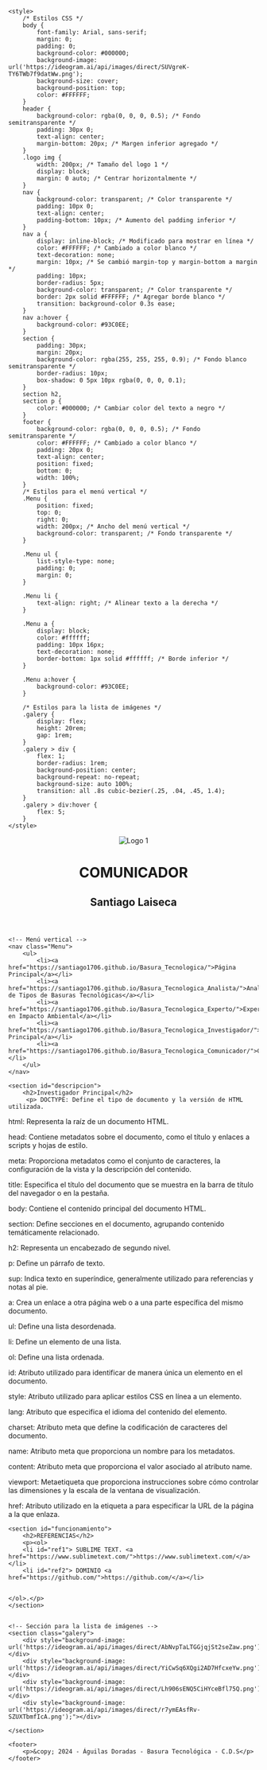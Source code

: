 
<html lang="es">
<head>
    <meta charset="UTF-8">
    <meta name="viewport" content="width=device-width, initial-scale=1.0">
    <title>COMUNICADOR</title>
    <!-- Agrega el ícono de la pestaña del navegador -->
    <link rel="icon" type="image/png" href="[https://ideogram.ai/assets/image/list/response/pEfXHfeZQzKx_UU6RyDqRg](https://ideogram.ai/assets/image/list/response/pEfXHfeZQzKx_UU6RyDqRg)">

    <style>
        /* Estilos CSS */
        body {
            font-family: Arial, sans-serif;
            margin: 0;
            padding: 0;
            background-color: #000000;
            background-image: url('https://ideogram.ai/api/images/direct/SUVgreK-TY6TWb7f9datWw.png');
            background-size: cover;
            background-position: top;
            color: #FFFFFF;
        }
        header {
            background-color: rgba(0, 0, 0, 0.5); /* Fondo semitransparente */
            padding: 30px 0;
            text-align: center;
            margin-bottom: 20px; /* Margen inferior agregado */
        }
        .logo img {
            width: 200px; /* Tamaño del logo 1 */
            display: block;
            margin: 0 auto; /* Centrar horizontalmente */
        }
        nav {
            background-color: transparent; /* Color transparente */
            padding: 10px 0;
            text-align: center;
            padding-bottom: 10px; /* Aumento del padding inferior */
        }
        nav a {
            display: inline-block; /* Modificado para mostrar en línea */
            color: #FFFFFF; /* Cambiado a color blanco */
            text-decoration: none;
            margin: 10px; /* Se cambió margin-top y margin-bottom a margin */
            padding: 10px;
            border-radius: 5px;
            background-color: transparent; /* Color transparente */
            border: 2px solid #FFFFFF; /* Agregar borde blanco */
            transition: background-color 0.3s ease;
        }
        nav a:hover {
            background-color: #93C0EE;
        }
        section {
            padding: 30px;
            margin: 20px;
            background-color: rgba(255, 255, 255, 0.9); /* Fondo blanco semitransparente */
            border-radius: 10px;
            box-shadow: 0 5px 10px rgba(0, 0, 0, 0.1);
        }
        section h2,
        section p {
            color: #000000; /* Cambiar color del texto a negro */
        }
        footer {
            background-color: rgba(0, 0, 0, 0.5); /* Fondo semitransparente */
            color: #FFFFFF; /* Cambiado a color blanco */
            padding: 20px 0;
            text-align: center;
            position: fixed;
            bottom: 0;
            width: 100%;
        }
        /* Estilos para el menú vertical */
        .Menu {
            position: fixed;
            top: 0;
            right: 0;
            width: 200px; /* Ancho del menú vertical */
            background-color: transparent; /* Fondo transparente */
        }

        .Menu ul {
            list-style-type: none;
            padding: 0;
            margin: 0;
        }

        .Menu li {
            text-align: right; /* Alinear texto a la derecha */
        }

        .Menu a {
            display: block;
            color: #ffffff;
            padding: 10px 16px;
            text-decoration: none;
            border-bottom: 1px solid #ffffff; /* Borde inferior */
        }

        .Menu a:hover {
            background-color: #93C0EE;
        }

        /* Estilos para la lista de imágenes */
        .galery {
            display: flex;
            height: 20rem;
            gap: 1rem;
        }
        .galery > div {
            flex: 1;
            border-radius: 1rem;
            background-position: center;
            background-repeat: no-repeat;
            background-size: auto 100%;
            transition: all .8s cubic-bezier(.25, .04, .45, 1.4);
        }
        .galery > div:hover {
            flex: 5;
        }
    </style>
</head>
<body>
    <header>
        <div class="logo">
            <img src="https://ideogram.ai/api/images/direct/dXjKTKd3TLqd7v0AuR4FUw.png" alt="Logo 1">
        </div>
        <h1>COMUNICADOR</h1>
        <h2>Santiago Laiseca</h2>
    </header>

    <!-- Menú vertical -->
    <nav class="Menu">
        <ul>
            <li><a href="https://santiago1706.github.io/Basura_Tecnologica/">Página Principal</a></li>
            <li><a href="https://santiago1706.github.io/Basura_Tecnologica_Analista/">Analista de Tipos de Basuras Tecnológicas</a></li>
            <li><a href="https://santiago1706.github.io/Basura_Tecnologica_Experto/">Experto en Impacto Ambiental</a></li>
            <li><a href="https://santiago1706.github.io/Basura_Tecnologica_Investigador/">Investigador Principal</a></li>
            <li><a href="https://santiago1706.github.io/Basura_Tecnologica_Comunicador/">Comunicador</a></li>
        </ul>  
    </nav>

    <section id="descripcion">
        <h2>Investigador Principal</h2>
         <p> DOCTYPE: Define el tipo de documento y la versión de HTML utilizada.
<p>html: Representa la raíz de un documento HTML.</p>
<p>head: Contiene metadatos sobre el documento, como el título y enlaces a scripts y hojas de estilo.</p>
<p>meta: Proporciona metadatos como el conjunto de caracteres, la configuración de la vista y la descripción del contenido.</p>
<p>title: Especifica el título del documento que se muestra en la barra de título del navegador o en la pestaña.</p>
<p>body: Contiene el contenido principal del documento HTML.</p>
<p>section: Define secciones en el documento, agrupando contenido temáticamente relacionado.</p>
<p>h2: Representa un encabezado de segundo nivel.</p>
<p>p: Define un párrafo de texto.</p>
<p>sup: Indica texto en superíndice, generalmente utilizado para referencias y notas al pie.</p>
<p>a: Crea un enlace a otra página web o a una parte específica del mismo documento.</p>
<p>ul: Define una lista desordenada.</p>
<p>li: Define un elemento de una lista.</p>
<p>ol: Define una lista ordenada.</p>
<p>id: Atributo utilizado para identificar de manera única un elemento en el documento.</p>
<p>style: Atributo utilizado para aplicar estilos CSS en línea a un elemento.</p>
<p>lang: Atributo que especifica el idioma del contenido del elemento.</p>
<p>charset: Atributo meta que define la codificación de caracteres del documento.</p>
<p>name: Atributo meta que proporciona un nombre para los metadatos.</p>
<p>content: Atributo meta que proporciona el valor asociado al atributo name.</p>
<p>viewport: Metaetiqueta que proporciona instrucciones sobre cómo controlar las dimensiones y la escala de la ventana de visualización.</p>
<p>href: Atributo utilizado en la etiqueta a para especificar la URL de la página a la que enlaza.</p>
    </section>

    <section id="funcionamiento">
        <h2>REFERENCIAS</h2>
        <p><ol>
        <li id="ref1"> SUBLIME TEXT. <a href="https://www.sublimetext.com/">https://www.sublimetext.com/</a></li>
        <li id="ref2"> DOMINIO <a href="https://github.com/">https://github.com/</a></li>
       

    </ol>.</p>
    </section>

   
    <!-- Sección para la lista de imágenes -->
    <section class="galery">
        <div style="background-image: url('https://ideogram.ai/api/images/direct/AbNvpTaLTGGjqjSt2seZaw.png');"></div>
        <div style="background-image: url('https://ideogram.ai/api/images/direct/YiCwSq6XQgi2AD7HfcxeYw.png');"></div>
        <div style="background-image: url('https://ideogram.ai/api/images/direct/Lh906sENQ5CiHYceBfl75Q.png');"></div>
        <div style="background-image: url('https://ideogram.ai/api/images/direct/r7ymEAsfRv-SZUXTbmfIcA.png');"></div>
    
    </section>

    <footer>
        <p>&copy; 2024 - Águilas Doradas - Basura Tecnológica - C.D.S</p>
    </footer>
</body>
</html>
